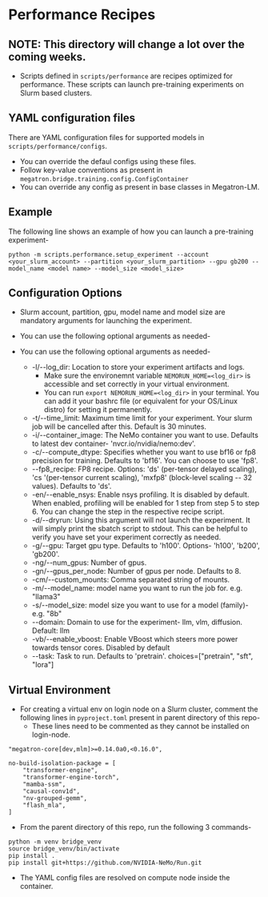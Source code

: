 # Performance Recipes

## NOTE: This directory will change a lot over the coming weeks.


- Scripts defined in `scripts/performance` are recipes optimized for performance. These scripts can launch pre-training experiments on Slurm based clusters.

## YAML configuration files

There are YAML configuration files for supported models in `scripts/performance/configs`.
- You can override the defaul configs using these files. 
- Follow key-value conventions as present in `megatron.bridge.training.config.ConfigContainer`
- You can override any config as present in base classes in Megatron-LM.

## Example

The following line shows an example of how you can launch a pre-training experiment-

`python -m scripts.performance.setup_experiment --account <your_slurm_account> --partition <your_slurm_partition> --gpu gb200 --model_name <model name> --model_size <model_size>`

## Configuration Options

- Slurm account, partition, gpu, model name and model size are mandatory arguments for launching the experiment.
- You can use the following optional arguments as needed-

- You can use the following optional arguments as needed-
  - -l/--log_dir: Location to store your experiment artifacts and logs.
    - Make sure the environemnt variable `NEMORUN_HOME=<log_dir>` is accessible and set correctly in your virtual environment.
    - You can run `export NEMORUN_HOME=<log_dir>` in your terminal. You can add it your bashrc file (or equivalent for your OS/Linux distro) for setting it permanently.
  - -t/--time_limit: Maximum time limit for your experiment. Your slurm job will be cancelled after this. Default is 30 minutes.
  - -i/--container_image: The NeMo container you want to use. Defaults to latest dev container- 'nvcr.io/nvidia/nemo:dev'.
  - -c/--compute_dtype: Specifies whether you want to use bf16 or fp8 precision for training. Defaults to 'bf16'. You can choose to use 'fp8'.
  - --fp8_recipe: FP8 recipe. Options: 'ds' (per-tensor delayed scaling), 'cs '(per-tensor current scaling), 'mxfp8' (block-level scaling -- 32 values). Defaults to 'ds'.
  - -en/--enable_nsys: Enable nsys profiling. It is disabled by default. When enabled, profiling will be enabled for 1 step from step 5 to step 6. You can change the step in the respective recipe script.
  - -d/--dryrun: Using this argument will not launch the experiment. It will simply print the sbatch script to stdout. This can be helpful to verify you have set your experiment correctly as needed.
  - -g/--gpu: Target gpu type. Defaults to 'h100'. Options- 'h100', 'b200', 'gb200'.
  - -ng/--num_gpus: Number of gpus.
  - -gn/--gpus_per_node: Number of gpus per node. Defaults to 8.
  - -cm/--custom_mounts: Comma separated string of mounts.
  - -m/--model_name: model name you want to run the job for. e.g. "llama3"
  - -s/--model_size: model size you want to use for a model (family)- e.g. "8b"
  - --domain: Domain to use for the experiment- llm, vlm, diffusion. Default: llm
  - -vb/--enable_vboost: Enable VBoost which steers more power towards tensor cores. Disabled by default
  - --task: Task to run. Defaults to 'pretrain'. choices=["pretrain", "sft", "lora"]

## Virtual Environment

- For creating a virtual env on login node on a Slurm cluster, comment the following lines in `pyproject.toml` present in parent directory of this repo-
  - These lines need to be commented as they cannot be installed on login-node.

```
"megatron-core[dev,mlm]>=0.14.0a0,<0.16.0",
```

```
no-build-isolation-package = [
    "transformer-engine",
    "transformer-engine-torch",
    "mamba-ssm",
    "causal-conv1d",
    "nv-grouped-gemm",
    "flash_mla",
]
```

- From the parent directory of this repo, run the following 3 commands-

```
python -m venv bridge_venv
source bridge_venv/bin/activate
pip install .
pip install git+https://github.com/NVIDIA-NeMo/Run.git
```

- The YAML config files are resolved on compute node inside the container.
